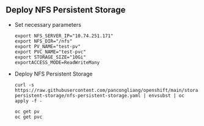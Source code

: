 ## Deploy NFS Persistent Storage

* Set necessary parameters

  ```
  export NFS_SERVER_IP="10.74.251.171"
  export NFS_DIR="/nfs"
  export PV_NAME="test-pv"
  export PVC_NAME="test-pvc"
  export STORAGE_SIZE="10Gi"
  exportACCESS_MODE=ReadWriteMany
  ```
  
* Deploy NFS Persistent Storage
  ```
  curl -s https://raw.githubusercontent.com/pancongliang/openshift/main/storage/nfs-persistent-storage/nfs-persistent-storage.yaml | envsubst | oc apply -f -

  oc get pv
  oc get pvc
  ```
